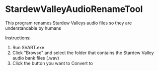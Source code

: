 # StardewValleyAudioRenameTool
This program renames Stardew Valleys audio files so they are understandable by humans

Instructions:

1. Run SVART.exe
2. Click "Browse" and select the folder that contains the Stardew Valley audio bank files (.wav)
3. Click the button you want to Convert to
